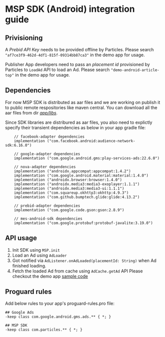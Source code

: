 # MSP SDK (Android) integration guide
## Privisioning
A *Prebid API Key* needs to be provided offline by Particles. Please search `"af7ce3f9-462d-4df1-815f-09314bb87ca3"` in the demo app for usage. 

Publisher App developers need to pass an *placement id* provisioned by Particles to `LoadAd` API to load an Ad. Please search `"demo-android-article-top"` in the demo app for usage.

## Dependencies
For now MSP SDK is distributed as aar files and we are working on publish it to public remote respositories like maven central. You can download all the aar files from dir [*app/libs*](https://github.com/ParticleMedia/msp-sdk-demo/tree/main/app/libs).

Since SDK libraries are distribured as aar files, you also need to explictly specify their transient dependencies as below in your app gradle file: 
```
    // facebook-adapter dependencies
    implementation ("com.facebook.android:audience-network-sdk:6.16.0")

    // google-adapter dependencies
    implementation ("com.google.android.gms:play-services-ads:22.6.0")

    // nova-adapter dependencies
    implementation ("androidx.appcompat:appcompat:1.4.2")
    implementation ("com.google.android.material:material:1.4.0")
    implementation ("androidx.browser:browser:1.4.0")
    implementation ("androidx.media3:media3-exoplayer:1.1.1")
    implementation ("androidx.media3:media3-ui:1.1.1")
    implementation ("com.squareup.okhttp3:okhttp:4.9.3")
    implementation ("com.github.bumptech.glide:glide:4.13.2")

    // prebid-adapter dependencies
    implementation ("com.google.code.gson:gson:2.8.9")

    // mes-android-sdk dependencies
    implementation ("com.google.protobuf:protobuf-javalite:3.19.0")
```

## API usage 
1. Init SDK using `MSP.init`
2. Load an Ad using `AdLoader`
3. Got notified via `AdListener.onAdLoaded(placementId: String)` when Ad finished loading.
4. Fetch the loaded Ad from cache using `AdCache.getAd` API
Please checkout the demo app [sample code](https://github.com/ParticleMedia/msp-sdk-demo/blob/main/app/src/main/java/com/particlemedia/ad/MainActivity.kt)

## Proguard rules
Add below rules to your app's proguard-rules.pro file: 
```
## Google Ads
-keep class com.google.android.gms.ads.** { *; }

## MSP SDK
-keep class com.particles.** { *; }
```

